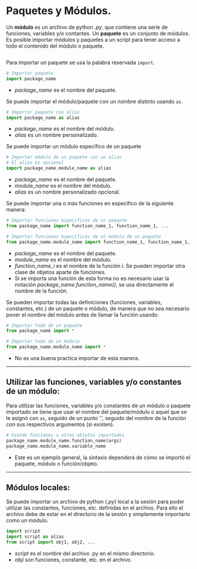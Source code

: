 # Paquetes y Módulos.

Un **módulo** es un archivo de python _.py_, que contiene una seríe de funciones, variables y/o contantes. Un **paquete** es un conjunto de módulos. Es posible importar módulos y paquetes a un script para tener acceso a todo el contenido del módulo o paquete.

```{attention} Antes de importar un módulo/paquete externo se tuvo que haber instalado.
```

Para importar un paquete se usa la palabra reservada `import`.
```python
# Importar paquete
import package_name
```
- _package_name_ es el nombre del paquete.

Se puede importar el módulo/paquete con un nombre distinto usando `as`.
```python
# Importar paquete con alias
import package_name as alias
```
- _package_name_ es el nombre del módulo.
- _alias_ es un nombre personalizado.

Se puede importar un módulo específico de un paquete
```python
# Importar módulo de un paquete con un alias
# El alias es opcional
import package_name.module_name as alias
```
- _package_name_ es el nombre del paquete.
- _module_name_ es el nombre del módulo.
- _alias_ es un nombre personalizado opcional.

Se puede importar una o más funciones en específico de la siguiente manera:
```python
# Importar funciones especificas de un paquete
from package_name import function_name_1, function_name_1, ... 

# Importar funciones especificas de un módulo de un paquete
from package_name.module_name import function_name_1, function_name_1, ...
```
- _package_name_ es el nombre del paquete.
- _module_name_ es el nombre del módulo.
- _function_name_i_ es el nombre de la función i. Se pueden importar otra clase de objetos aparte de funciones.
- Si se importa una función de esta forma no es necesario usar la notación _package_name.function_name()_, se usa directamente el nombre de la función.

Se pueden importar todas las definiciones (funciones, variables, constantes, etc.) de un paquete o módulo, de manera que no sea necesario poner el nombre del módulo antes de llamar la función usando:
```python
# Importar todo de un paquete
from package_name import *

# Importar todo de un módulo
from package_name.module_name import *
```
- No es una buena practica importar de esta manera.

---
## Utilizar las funciones, variables y/o constantes de un módulo:

Para utilizar las funciones, variables y/o constantes de un módulo o paquete importado se tiene que usar el nombre del paquete/módulo o aquel que se le asignó con `as`, seguido de un punto ‘.’, seguido del nombre de la función con sus respectivos argumentos (si existen).
```python
# Usando funciones u otros objetos importados
package_name.module_name.function_name(args)
package_name.module_name.variable_name
```
- Este es un ejemplo general, la sintaxis dependerá de cómo se importó el paquete, módulo o función/objeto.
   
---
## Módulos locales:

Se puede importar un archivo de python (_.py_) local a la sesión para poder utilizar las constantes, funciones, etc. definidas en el archivo. Para ello el archivo debe de estar en el directorio de la sesión y simplemente importarlo como un módulo.
```python
import script
import script as alias
from script import obj1, obj2, ...
```
- _script_ es el nombre del archivo .py en el mismo directorio.
- _obji_ son funciones, constante, etc. en el archivo.
